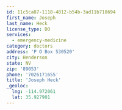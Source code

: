 ```yaml
---
id: 11c5ca87-1118-4812-b54b-3ad11b718694
first_name: Joseph
last_name: Heck
license_type: DO
services:
  - emergency-medicine
category: doctors
address: 'P O Box 530520'
city: Henderson
state: NV
zip: '89053'
phone: '7026171655'
title: 'Joseph Heck'
_geoloc:
  lng: -114.972061
  lat: 35.927901
---
```

